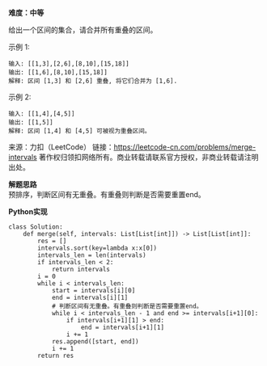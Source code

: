 **难度：中等**     

给出一个区间的集合，请合并所有重叠的区间。

示例 1:
```
输入: [[1,3],[2,6],[8,10],[15,18]]
输出: [[1,6],[8,10],[15,18]]
解释: 区间 [1,3] 和 [2,6] 重叠, 将它们合并为 [1,6].
```
示例 2:
```
输入: [[1,4],[4,5]]
输出: [[1,5]]
解释: 区间 [1,4] 和 [4,5] 可被视为重叠区间。
```
来源：力扣（LeetCode）
链接：https://leetcode-cn.com/problems/merge-intervals
著作权归领扣网络所有。商业转载请联系官方授权，非商业转载请注明出处。     

**解题思路**    
预排序，判断区间有无重叠。有重叠则判断是否需要重置end。     

**Python实现**     
```
class Solution:
    def merge(self, intervals: List[List[int]]) -> List[List[int]]:
        res = []
        intervals.sort(key=lambda x:x[0])
        intervals_len = len(intervals)
        if intervals_len < 2:
            return intervals
        i = 0
        while i < intervals_len:
            start = intervals[i][0]
            end = intervals[i][1]
            # 判断区间有无重叠。有重叠则判断是否需要重置end。
            while i < intervals_len - 1 and end >= intervals[i+1][0]:
                if intervals[i+1][1] > end:
                    end = intervals[i+1][1]
                i += 1
            res.append([start, end])
            i += 1
        return res
```